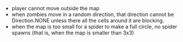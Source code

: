 - player cannot move outside the map
- when zombies move in a random direction, that direction cannot be
  Direction.NONE unless there all the cells around it are blocking.
- when the map is too small for a spider to make a full circle, no spider spawns
  (that is, when the map is smaller than 3x3)
